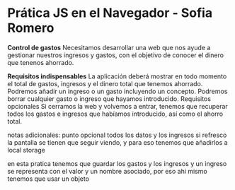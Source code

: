 # Prática JS en el Navegador - Sofia Romero

**Control de gastos**
Necesitamos desarrollar una web que nos ayude a gestionar nuestros ingresos y gastos, con el objetivo de conocer el dinero que tenenos ahorrado.

**Requisitos indispensables**
La aplicación deberá mostrar en todo momento el total de gastos, ingresos y el dinero total que tenemos ahorrado.
Podremos añadir un ingreso o un gasto incluyendo un concepto.
Podremos borrar cualquier gasto o ingreso que hayamos introducido.
Requisitos opcionales
Si cerramos la web y volvemos a entrar, tenemos que recuperar todos los gastos e ingresos que habíamos introducido, así como el ahorro total.

notas adicionales:
punto opcional todos los datos y los ingresos si refresco la pantalla se tienen que seguir viendo, y para eso tenemos que añadirlos a local storage

en esta pratica tenemos que guardar los gastos y los ingresos y un ingreso se representa con el valor y un nombre asociado, por eso ahi mismo tenemos que usar un objeto



